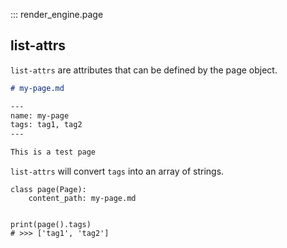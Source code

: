 ::: render_engine.page


## list-attrs
`list-attrs` are attributes that can be defined by the page object.

```markdown
# my-page.md

---
name: my-page
tags: tag1, tag2
---

This is a test page
```

`list-attrs` will convert `tags` into an array of strings.


```
class page(Page):
    content_path: my-page.md


print(page().tags) 
# >>> ['tag1', 'tag2']
```